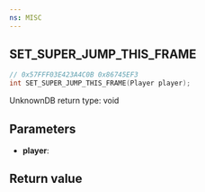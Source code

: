 ```yaml
---
ns: MISC
---
```

## SET_SUPER_JUMP_THIS_FRAME

```c
// 0x57FFF03E423A4C0B 0x86745EF3
int SET_SUPER_JUMP_THIS_FRAME(Player player);
```

UnknownDB return type: void

## Parameters
* **player**: 

## Return value
